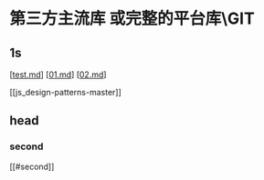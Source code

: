 # 第三方主流库 或完整的平台库\GIT

## 1s

[[test.md]]
[[01.md]]
[[02.md]]

[[js_design-patterns-master]]

## head

### second

[[#second]]

[//begin]: # 'Autogenerated link references for markdown compatibility'
[test.md]: test 'test'
[01.md]: 01 '01'
[02.md]: 02 '02'
[//end]: # 'Autogenerated link references'
